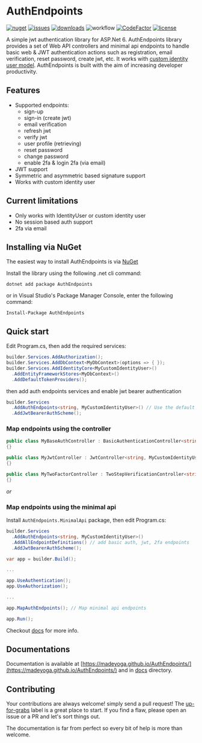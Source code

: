 # AuthEndpoints
[![nuget](https://img.shields.io/nuget/v/AuthEndpoints?label=version&logo=NuGet&style=flat-square)](https://www.nuget.org/packages/AuthEndpoints/)
[![issues](https://img.shields.io/github/issues/madeyoga/AuthEndpoints?color=blue&logo=github&style=flat-square)](https://github.com/madeyoga/AuthEndpoints/issues)
[![downloads](https://img.shields.io/nuget/dt/AuthEndpoints?color=blue&style=flat-square&logo=nuget)](https://www.nuget.org/packages/AuthEndpoints/)
![workflow](https://github.com/madeyoga/AuthEndpoints/actions/workflows/dotnet.yml/badge.svg)
[![CodeFactor](https://www.codefactor.io/repository/github/madeyoga/authendpoints/badge)](https://www.codefactor.io/repository/github/madeyoga/authendpoints)
[![license](https://img.shields.io/github/license/madeyoga/AuthEndpoints?color=blue&style=flat-square&logo=github)](https://github.com/madeyoga/AuthEndpoints/blob/main/LICENSE)

A simple jwt authentication library for ASP.Net 6. AuthEndpoints library provides a set of Web API controllers and minimal api endpoints to handle basic web & JWT authentication actions such as registration, email verification, reset password, create jwt, etc. It works with [custom identity user model](https://docs.microsoft.com/en-us/aspnet/core/security/authentication/customize-identity-model?view=aspnetcore-6.0#custom-user-data). AuthEndpoints is built with the aim of increasing developer productivity.

## Features
- Supported endpoints:
  - sign-up
  - sign-in (create jwt)
  - email verification
  - refresh jwt
  - verify jwt
  - user profile (retrieving)
  - reset password
  - change password
  - enable 2fa & login 2fa (via email)
- JWT support
- Symmetric and asymmetric based signature support
- Works with custom identity user

## Current limitations
- Only works with IdentityUser or custom identity user
- No session based auth support
- 2fa via email

## Installing via NuGet
The easiest way to install AuthEndpoints is via [NuGet](https://www.nuget.org/packages/AuthEndpoints/)

Install the library using the following .net cli command:

```
dotnet add package AuthEndpoints
```

or in Visual Studio's Package Manager Console, enter the following command:

```
Install-Package AuthEndpoints
```

## Quick start
Edit Program.cs, then add the required services:

```cs
builder.Services.AddAuthorization();
builder.Services.AddDbContext<MyDbContext>(options => { });
builder.Services.AddIdentityCore<MyCustomIdentityUser>()
  .AddEntityFrameworkStores<MyDbContext>()
  .AddDefaultTokenProviders();
```

then add auth endpoints services and enable jwt bearer authentication

```cs
builder.Services
  .AddAuthEndpoints<string, MyCustomIdentityUser>() // Use the default and minimum config
  .AddJwtBearerAuthScheme();
```

### Map endpoints using the controller
```cs
public class MyBaseAuthController : BasicAuthenticationController<string, MyCustomIdentityUser>
{}

public class MyJwtController : JwtController<string, MyCustomIdentityUser>
{}

public class MyTwoFactorController : TwoStepVerificationController<string, MyCustomIdentityUser>
{}
```
_or_ 

### Map endpoints using the minimal api
Install `AuthEndpoints.MinimalApi` package, then edit Program.cs:

```cs
builder.Services
  .AddAuthEndpoints<string, MyCustomIdentityUser>()
  .AddAllEndpointDefinitions() // add basic auth, jwt, 2fa endpoints
  .AddJwtBearerAuthScheme();

var app = builder.Build();

...

app.UseAuthentication();
app.UseAuthorization();

...

app.MapAuthEndpoints(); // Map minimal api endpoints

app.Run();
```

Checkout [docs](https://madeyoga.github.io/AuthEndpoints/wiki/get-started.html) for more info.

## Documentations
Documentation is available at [https://madeyoga.github.io/AuthEndpoints/](https://madeyoga.github.io/AuthEndpoints/) and in [docs](https://github.com/madeyoga/AuthEndpoints/tree/main/docs) directory.

## Contributing
Your contributions are always welcome! simply send a pull request! The [up-for-grabs](https://github.com/madeyoga/AuthEndpoints/labels/up-for-grabs) label is a great place to start. If you find a flaw, please open an issue or a PR and let's sort things out.

The documentation is far from perfect so every bit of help is more than welcome.
